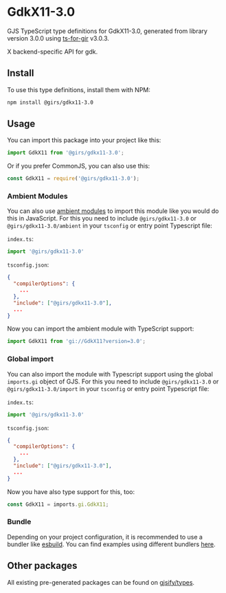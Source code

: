 
# GdkX11-3.0

GJS TypeScript type definitions for GdkX11-3.0, generated from library version 3.0.0 using [ts-for-gir](https://github.com/gjsify/ts-for-gir) v3.0.3.

X backend-specific API for gdk.

## Install

To use this type definitions, install them with NPM:
```bash
npm install @girs/gdkx11-3.0
```

## Usage

You can import this package into your project like this:
```ts
import GdkX11 from '@girs/gdkx11-3.0';
```

Or if you prefer CommonJS, you can also use this:
```ts
const GdkX11 = require('@girs/gdkx11-3.0');
```

### Ambient Modules

You can also use [ambient modules](https://github.com/gjsify/ts-for-gir/tree/main/packages/cli#ambient-modules) to import this module like you would do this in JavaScript.
For this you need to include `@girs/gdkx11-3.0` or `@girs/gdkx11-3.0/ambient` in your `tsconfig` or entry point Typescript file:

`index.ts`:
```ts
import '@girs/gdkx11-3.0'
```

`tsconfig.json`:
```json
{
  "compilerOptions": {
    ...
  },
  "include": ["@girs/gdkx11-3.0"],
  ...
}
```

Now you can import the ambient module with TypeScript support: 

```ts
import GdkX11 from 'gi://GdkX11?version=3.0';
```

### Global import

You can also import the module with Typescript support using the global `imports.gi` object of GJS.
For this you need to include `@girs/gdkx11-3.0` or `@girs/gdkx11-3.0/import` in your `tsconfig` or entry point Typescript file:

`index.ts`:
```ts
import '@girs/gdkx11-3.0'
```

`tsconfig.json`:
```json
{
  "compilerOptions": {
    ...
  },
  "include": ["@girs/gdkx11-3.0"],
  ...
}
```

Now you have also type support for this, too:

```ts
const GdkX11 = imports.gi.GdkX11;
```

### Bundle

Depending on your project configuration, it is recommended to use a bundler like [esbuild](https://esbuild.github.io/). You can find examples using different bundlers [here](https://github.com/gjsify/ts-for-gir/tree/main/examples).

## Other packages

All existing pre-generated packages can be found on [gjsify/types](https://github.com/gjsify/types).

